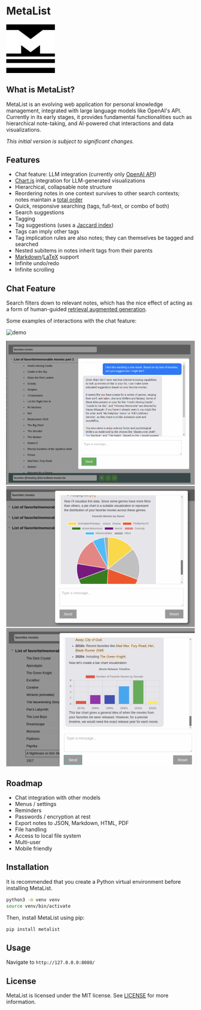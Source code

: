 
# MetaList

<img src="docs/img/MetaList-Logo.png" width="130" />


## What is MetaList?
MetaList is an evolving web application for personal knowledge management, 
integrated with large language models like OpenAI's API. 
Currently in its early stages, it provides fundamental functionalities 
such as hierarchical note-taking, and AI-powered chat interactions and 
data visualizations. 

*This initial version is subject to significant changes.*

## Features

- Chat feature: LLM integration (currently only [OpenAI API](https://openai.com/blog/openai-api))
- [Chart.js](https://www.chartjs.org/) integration for LLM-generated visualizations
- Hierarchical, collapsable note structure
- Reordering notes in one context survives to other search contexts; notes maintain a [total order](https://en.wikipedia.org/wiki/Total_order)
- Quick, responsive searching (tags, full-text, or combo of both)
- Search suggestions
- Tagging
- Tag suggestions (uses a [Jaccard index](https://en.wikipedia.org/wiki/Jaccard_index))
- Tags can imply other tags
- Tag implication rules are also notes; they can themselves be tagged and searched
- Nested subitems in notes inherit tags from their parents
- [Markdown](https://markdown-it.github.io/)/[LaTeX](https://katex.org/) support
- Infinite undo/redo
- Infinite scrolling

## Chat Feature

Search filters down to relevant notes, which has the nice 
effect of acting as a form of human-guided [retrieval augmented generation](https://www.promptingguide.ai/techniques/rag).

Some examples of interactions with the chat feature:

![demo](docs/img/demo-1.gif)

<img src="docs/img/chat-example-1.png" width="600" />
<img src="docs/img/chat-example-2.png" width="600" />
<img src="docs/img/chat-example-3.png" width="600" />

## Roadmap

- Chat integration with other models
- Menus / settings
- Reminders
- Passwords / encryption at rest
- Export notes to JSON, Markdown, HTML, PDF
- File handling
- Access to local file system
- Multi-user
- Mobile friendly

## Installation

It is recommended that you create a Python virtual environment before installing MetaList.

```bash
python3 -m venv venv
source venv/bin/activate
```

Then, install MetaList using pip:

```bash
pip install metalist
```

## Usage

Navigate to `http://127.0.0.0:8080/`

## License

MetaList is licensed under the MIT license. See [LICENSE](LICENSE) for more information.

